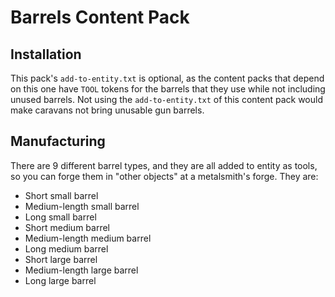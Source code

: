 # Barrels Content Pack

## Installation

This pack's `add-to-entity.txt` is optional, as the content packs that depend on this one have `TOOL` tokens for the barrels that they use while not including unused barrels.
Not using the `add-to-entity.txt` of this content pack would make caravans not bring unusable gun barrels.

## Manufacturing

There are 9 different barrel types, and they are all added to entity as tools, so you can forge them in "other objects" at a metalsmith's forge.
They are:

- Short small barrel
- Medium-length small barrel
- Long small barrel
- Short medium barrel
- Medium-length medium barrel
- Long medium barrel
- Short large barrel
- Medium-length large barrel
- Long large barrel
